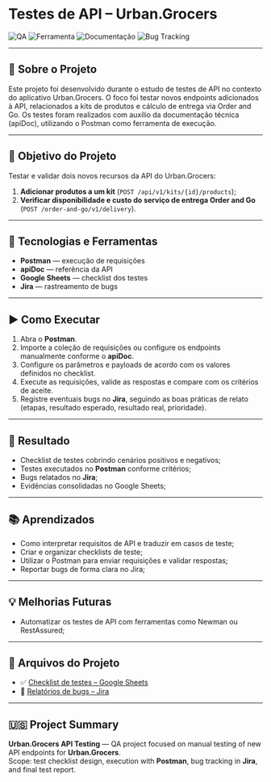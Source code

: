 # Testes de API – Urban.Grocers

![QA](https://img.shields.io/badge/Testes-API-blue)
![Ferramenta](https://img.shields.io/badge/Postman-Test%20Execution-orange)
![Documentação](https://img.shields.io/badge/apiDoc-Referência-informational)
![Bug Tracking](https://img.shields.io/badge/Jira-Relatórios%20de%20Bug-orange)

---

## 📌 Sobre o Projeto

Este projeto foi desenvolvido durante o estudo de testes de API no contexto do aplicativo Urban.Grocers. O foco foi testar novos endpoints adicionados à API, relacionados a kits de produtos e cálculo de entrega via Order and Go. Os testes foram realizados com auxílio da documentação técnica (apiDoc), utilizando o Postman como ferramenta de execução.

---

## 🎯 Objetivo do Projeto

Testar e validar dois novos recursos da API do Urban.Grocers:
1. **Adicionar produtos a um kit** (`POST /api/v1/kits/{id}/products`);
2. **Verificar disponibilidade e custo do serviço de entrega Order and Go** (`POST /order-and-go/v1/delivery`).

---

## 🔧 Tecnologias e Ferramentas

- **Postman** — execução de requisições
- **apiDoc** — referência da API
- **Google Sheets** — checklist dos testes
- **Jira** — rastreamento de bugs

---

## ▶️ Como Executar

1. Abra o **Postman**.  
2. Importe a coleção de requisições ou configure os endpoints manualmente conforme o **apiDoc**.  
3. Configure os parâmetros e payloads de acordo com os valores definidos no checklist.  
4. Execute as requisições, valide as respostas e compare com os critérios de aceite.  
5. Registre eventuais bugs no **Jira**, seguindo as boas práticas de relato (etapas, resultado esperado, resultado real, prioridade).

---

## 🧾 Resultado

- Checklist de testes cobrindo cenários positivos e negativos;
- Testes executados no **Postman** conforme critérios;
- Bugs relatados no **Jira**;
- Evidências consolidadas no Google Sheets;

---

## 📚 Aprendizados

- Como interpretar requisitos de API e traduzir em casos de teste;
- Criar e organizar checklists de teste;
- Utilizar o Postman para enviar requisições e validar respostas;
- Reportar bugs de forma clara no Jira;

---

## 💡 Melhorias Futuras

- Automatizar os testes de API com ferramentas como Newman ou RestAssured;

---

## 📂 Arquivos do Projeto

- ✅ [Checklist de testes – Google Sheets](https://docs.google.com/spreadsheets/d/1to5l7gcZbPaLRpjes2cyLjXu4T6rHYGv/edit?usp=sharing&ouid=117698170295509867083&rtpof=true&sd=true)  
- 🐞 [Relatórios de bugs – Jira](https://celiadepaivabruno.atlassian.net/jira/software/c/projects/S4/issues?jql=project%20%3D%20%22S4%22%20ORDER%20BY%20created%20DESC)

---

## 🇺🇸 Project Summary

**Urban.Grocers API Testing** — QA project focused on manual testing of new API endpoints for **Urban.Grocers**.  
Scope: test checklist design, execution with **Postman**, bug tracking in **Jira**, and final test report.

